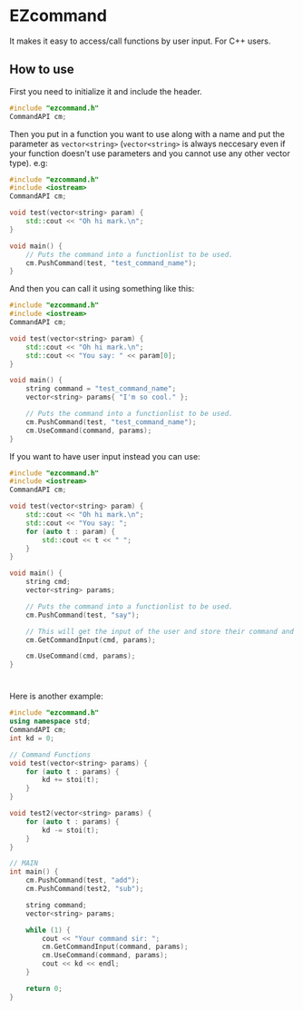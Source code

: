 # EZcommand
It makes it easy to access/call functions by user input. For C++ users.

## How to use
First you need to initialize it and include the header.
  
```cpp
#include "ezcommand.h"
CommandAPI cm;
```

Then you put in a function you want to use along with a name and put the parameter as ```vector<string>``` (```vector<string>``` is always neccesary even if your function doesn't use parameters and you cannot use any other vector type). e.g:
  
```cpp
#include "ezcommand.h"
#include <iostream>
CommandAPI cm;

void test(vector<string> param) {
	std::cout << "Oh hi mark.\n";
}

void main() {
	// Puts the command into a functionlist to be used.
	cm.PushCommand(test, "test_command_name");
}
```

And then you can call it using something like this:

```cpp
#include "ezcommand.h"
#include <iostream>
CommandAPI cm;

void test(vector<string> param) {
	std::cout << "Oh hi mark.\n";
	std::cout << "You say: " << param[0];
}

void main() {
	string command = "test_command_name";
	vector<string> params{ "I'm so cool." };

	// Puts the command into a functionlist to be used.
	cm.PushCommand(test, "test_command_name");
	cm.UseCommand(command, params);
}
```

If you want to have user input instead you can use:
```cpp
#include "ezcommand.h"
#include <iostream>
CommandAPI cm;

void test(vector<string> param) {
	std::cout << "Oh hi mark.\n";
	std::cout << "You say: ";
	for (auto t : param) {
		std::cout << t << " ";
	}
}

void main() {
	string cmd;
	vector<string> params;

	// Puts the command into a functionlist to be used.
	cm.PushCommand(test, "say");

	// This will get the input of the user and store their command and parameters in cmd and params respectively.
	cm.GetCommandInput(cmd, params);

	cm.UseCommand(cmd, params);
}
```
#
Here is another example:
```cpp
#include "ezcommand.h"
using namespace std;
CommandAPI cm;
int kd = 0;

// Command Functions
void test(vector<string> params) {
	for (auto t : params) {
		kd += stoi(t);
	}
}

void test2(vector<string> params) {
	for (auto t : params) {
		kd -= stoi(t);
	}
}

// MAIN
int main() {
	cm.PushCommand(test, "add");
	cm.PushCommand(test2, "sub");

	string command;
	vector<string> params;

	while (1) {
		cout << "Your command sir: ";
		cm.GetCommandInput(command, params);
		cm.UseCommand(command, params);
		cout << kd << endl;
	}

	return 0;
}
```
